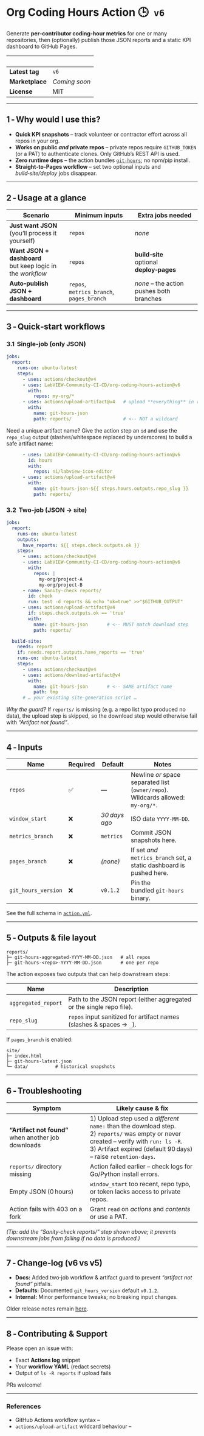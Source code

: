 # Org Coding Hours Action 🕒  `v6`

Generate **per‑contributor coding‑hour metrics** for one or many repositories, then (optionally) publish
those JSON reports and a static KPI dashboard to GitHub Pages.

|    |  |
|----|--|
| **Latest tag** | `v6` |
| **Marketplace** | *Coming soon* |
| **License** | MIT |

---

## 1 ‑ Why would I use this?

* **Quick KPI snapshots** – track volunteer or contractor effort across all repos in your org.  
* **Works on public *and* private repos** – private repos require `GITHUB_TOKEN` (or a PAT) to authenticate clones. Only GitHub’s REST API is used.
* **Zero runtime deps** – the action bundles [`git‑hours`](https://github.com/kimmobrunfeldt/git-hours); no npm/pip install.  
* **Straight‑to‑Pages workflow** – set two optional inputs and *build‑site/deploy* jobs disappear.  

---

## 2 ‑ Usage at a glance

| Scenario | Minimum inputs | Extra jobs needed |
|----------|----------------|-------------------|
| **Just want JSON**<br>(you’ll process it yourself) | `repos` | *none* |
| **Want JSON + dashboard**<br>but keep logic in the *workflow* | `repos` | **build‑site**<br>optional **deploy‑pages** |
| **Auto‑publish JSON + dashboard** | `repos`, `metrics_branch`, `pages_branch` | *none* – the action pushes both branches |

---

## 3 ‑ Quick‑start workflows

### 3.1  Single‑job (only JSON)

```yaml
jobs:
  report:
    runs-on: ubuntu-latest
    steps:
      - uses: actions/checkout@v4
      - uses: LabVIEW-Community-CI-CD/org-coding-hours-action@v6
        with:
          repos: my-org/*
      - uses: actions/upload-artifact@v4   # upload **everything** in reports/
        with:
          name: git-hours-json
          path: reports/                   # <‑‑ NOT a wildcard
```

Need a unique artifact name? Give the action step an `id` and use the
`repo_slug` output (slashes/whitespace replaced by underscores) to build a
safe artifact name:

```yaml
      - uses: LabVIEW-Community-CI-CD/org-coding-hours-action@v6
        id: hours
        with:
          repos: ni/labview-icon-editor
      - uses: actions/upload-artifact@v4
        with:
          name: git-hours-json-${{ steps.hours.outputs.repo_slug }}
          path: reports/
```

### 3.2  Two‑job (JSON → site)

```yaml
jobs:
  report:
    runs-on: ubuntu-latest
    outputs:
      have_reports: ${{ steps.check.outputs.ok }}
    steps:
      - uses: actions/checkout@v4
      - uses: LabVIEW-Community-CI-CD/org-coding-hours-action@v6
        with:
          repos: |
            my-org/project‑A
            my-org/project‑B
      - name: Sanity‑check reports/
        id: check
        run: test -d reports && echo "ok=true" >>"$GITHUB_OUTPUT"
      - uses: actions/upload-artifact@v4
        if: steps.check.outputs.ok == 'true'
        with:
          name: git-hours-json       # <‑‑ MUST match download step
          path: reports/

  build-site:
    needs: report
    if: needs.report.outputs.have_reports == 'true'
    runs-on: ubuntu-latest
    steps:
      - uses: actions/checkout@v4
      - uses: actions/download-artifact@v4
        with:
          name: git-hours-json       # <‑‑ SAME artifact name
          path: tmp
      # … your existing site‑generation script …
```

*Why the guard?* If `reports/` is missing (e.g. a repo list typo produced no data), the upload step is skipped, so the
download step would otherwise fail with *“Artifact not found”*.

---

## 4 ‑ Inputs

| Name | Required | Default | Notes |
|------|----------|---------|-------|
| `repos` | ✅ | — | Newline *or* space separated list (`owner/repo`). Wildcards allowed: `my‑org/*`. |
| `window_start` | ❌ | *30 days ago* | ISO date `YYYY‑MM‑DD`. |
| `metrics_branch` | ❌ | `metrics` | Commit JSON snapshots here. |
| `pages_branch` | ❌ | *(none)* | If set *and* `metrics_branch` set, a static dashboard is pushed here. |
| `git_hours_version` | ❌ | `v0.1.2` | Pin the bundled `git‑hours` binary. |

See the full schema in [`action.yml`](action.yml).

---

## 5 ‑ Outputs & file layout

```
reports/
├─ git-hours-aggregated-YYYY‑MM‑DD.json   # all repos
├─ git-hours-<repo>-YYYY‑MM‑DD.json       # one per repo
```

The action exposes two outputs that can help downstream steps:

| Name | Description |
|------|-------------|
| `aggregated_report` | Path to the JSON report (either aggregated or the single repo file). |
| `repo_slug` | `repos` input sanitized for artifact names (slashes & spaces → `_`). |

If `pages_branch` is enabled:

```
site/
├─ index.html
├─ git-hours-latest.json
└─ data/          # historical snapshots
```

---

## 6 ‑ Troubleshooting

| Symptom | Likely cause & fix |
|---------|-------------------|
| **“Artifact not found”** when another job downloads | 1) Upload step used a *different* `name:` than the download step.<br>2) `reports/` was empty or never created – verify with `run: ls -R`.<br>3) Artifact expired (default 90 days) – raise `retention-days`. |
| `reports/` directory missing | Action failed earlier – check logs for Go/Python install errors. |
| Empty JSON (0 hours) | `window_start` too recent, repo typo, or token lacks access to private repos. |
| Action fails with 403 on a fork | Grant `read` on *actions* and *contents* or use a PAT. |

*(Tip: add the “Sanity‑check reports/” step shown above; it prevents downstream jobs from failing if no data is produced.)*

---

## 7 ‑ Change‑log (v6 vs v5)

* **Docs:** Added two‑job workflow & artifact guard to prevent *“artifact not found”* pitfalls.  
* **Defaults:** Documented `git_hours_version` default `v0.1.2`.
* **Internal:** Minor performance tweaks; no breaking input changes.

Older release notes remain [here](CHANGELOG.md).

---

## 8 ‑ Contributing & Support

Please open an issue with:

* Exact **Actions log** snippet  
* Your **workflow YAML** (redact secrets)  
* Output of `ls -R reports` if upload fails

PRs welcome!

---

### References

* GitHub Actions workflow syntax –  
* `actions/upload-artifact` wildcard behaviour –  
